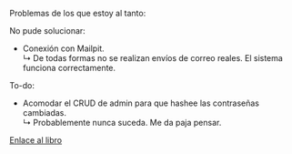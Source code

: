 Problemas de los que estoy al tanto:

No pude solucionar:
  - Conexión con Mailpit. <br/>
↳ De todas formas no se realizan envíos de correo reales. El sistema funciona correctamente.

To-do:
  - Acomodar el CRUD de admin para que hashee las contraseñas cambiadas. <br/>
↳ Probablemente nunca suceda. Me da paja pensar.

<a href="https://symfony.com/doc/6.4/the-fast-track/en/index.html">Enlace al libro</a>
